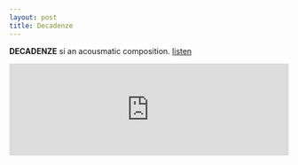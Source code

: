 ```yaml
---
layout: post
title: Decadenze
---
```


**DECADENZE** si an acousmatic composition. [listen](https://soundcloud.com/giuseppe-silvi/decadenze)

<iframe width="100%" height="166" scrolling="no" frameborder="no" src="https://w.soundcloud.com/player/?url=https%3A//api.soundcloud.com/tracks/142330312&amp;color=ac4142&amp;auto_play=false&amp;hide_related=false&amp;show_artwork=true"></iframe>